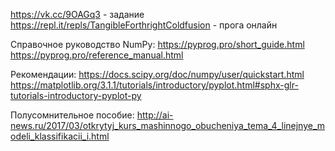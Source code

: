 https://vk.cc/9OAGq3 - задание
https://repl.it/repls/TangibleForthrightColdfusion - прога онлайн

Справочное руководство NumPy:
https://pyprog.pro/short_guide.html
https://pyprog.pro/reference_manual.html

Рекомендации:
https://docs.scipy.org/doc/numpy/user/quickstart.html
https://matplotlib.org/3.1.1/tutorials/introductory/pyplot.html#sphx-glr-tutorials-introductory-pyplot-py

Полусомнительное пособие:
http://ai-news.ru/2017/03/otkrytyj_kurs_mashinnogo_obucheniya_tema_4_linejnye_modeli_klassifikacii_i.html
